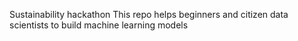 Sustainability hackathon
This repo helps beginners and citizen data scientists to build machine learning models





